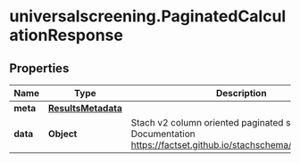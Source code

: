 # universalscreening.PaginatedCalculationResponse

## Properties

Name | Type | Description | Notes
------------ | ------------- | ------------- | -------------
**meta** | [**ResultsMetadata**](ResultsMetadata.md) |  | [optional] 
**data** | **Object** | Stach v2 column oriented paginated screen results. Documentation https://factset.github.io/stachschema/#/v2/README | [optional] 


